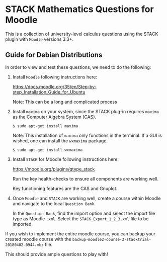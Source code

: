 # STACK Mathematics Questions for Moodle

This is a collection of university-level calculus questions using the STACK plugin with `Moodle` versions 3.3+.

## Guide for Debian Distributions

In order to view and test these questions, we need to do the following:

1. Install `Moodle` following instructions here: 

   https://docs.moodle.org/35/en/Step-by-step_Installation_Guide_for_Ubuntu 
   
   Note: This can be a long and complicated process

2. Install `maxima` on your system, since the STACK plug-in requires `maxima` as the Computer Algebra System (CAS).

   ```shell
   $ sudo apt-get install maxima
   ```
   
   Note: This installation of `maxima` only functions in the terminal. If a GUI is wished, one can install the `wxmaxima` package.
   
   ```shell
   $ sudo apt-get install wxmaxima
   ```
   
3. Install `STACK` for Moodle following instructions here: 
 
   https://moodle.org/plugins/qtype_stack

   Run the key health-checks to ensure all components are working well. 
   
   Key functioning features are the CAS and Gnuplot.
   
4. Once `Moodle` and `STACK` are working well, create a course within Moodle and navigate to the local `Question Bank`.

   In the `Question Bank`, find the import option and select the import file type as Moodle `.xml`. Select the `STACK_Export_1_2_3.xml` file to be imported. 

If you wish to implement the entire moodle course, you can backup your created moodle course with the `backup-moodle2-course-3-stacktrial-20180402-0944.mbz` file.

This should provide ample questions to play with! 

